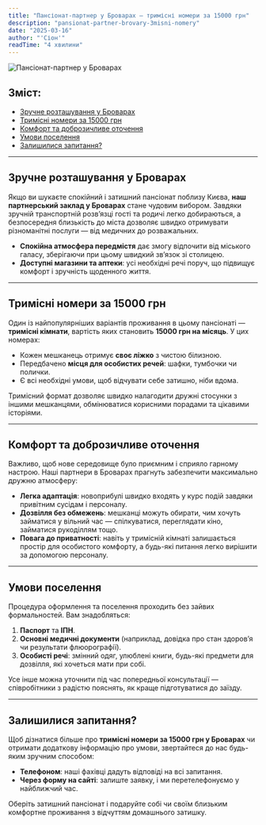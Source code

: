```yaml
---
title: "Пансіонат-партнер у Броварах — тримісні номери за 15000 грн"
description: "pansionat-partner-brovary-3misni-nomery"
date: "2025-03-16"
author: "'Сіон'"
readTime: "4 хвилини"
---
```


![Пансіонат-партнер у Броварах](/images/blog-brovary-partner.jpeg)

## Зміст:
- [Зручне розташування у Броварах](#зручне-розташування-у-броварах)
- [Тримісні номери за 15000 грн](#тримісні-номери-за-15000-грн)
- [Комфорт та доброзичливе оточення](#комфорт-та-доброзичливе-оточення)
- [Умови поселення](#умови-поселення)
- [Залишилися запитання?](#залишилися-запитання)

---

## Зручне розташування у Броварах

Якщо ви шукаєте спокійний і затишний пансіонат поблизу Києва, **наш партнерський заклад у Броварах** стане чудовим вибором. Завдяки зручній транспортній розв’язці гості та родичі легко добираються, а безпосередня близькість до міста дозволяє швидко отримувати різноманітні послуги — від медичних до розважальних.

- **Спокійна атмосфера передмістя** дає змогу відпочити від міського галасу, зберігаючи при цьому швидкий зв’язок зі столицею.  
- **Доступні магазини та аптеки**: усі необхідні речі поруч, що підвищує комфорт і зручність щоденного життя.

---

## Тримісні номери за 15000 грн

Один із найпопулярніших варіантів проживання в цьому пансіонаті — **тримісні кімнати**, вартість яких становить **15000 грн на місяць**. У цих номерах:
- Кожен мешканець отримує **своє ліжко** з чистою білизною.  
- Передбачено **місця для особистих речей**: шафки, тумбочки чи полички.  
- Є всі необхідні умови, щоб відчувати себе затишно, ніби вдома.

Тримісний формат дозволяє швидко налагодити дружні стосунки з іншими мешканцями, обмінюватися корисними порадами та цікавими історіями.

---

## Комфорт та доброзичливе оточення

Важливо, щоб нове середовище було приємним і сприяло гарному настрою. Наші партнери в Броварах прагнуть забезпечити максимально дружню атмосферу:

- **Легка адаптація**: новоприбулі швидко входять у курс подій завдяки привітним сусідам і персоналу.  
- **Дозвілля без обмежень**: мешканці можуть обирати, чим хочуть займатися у вільний час — спілкуватися, переглядати кіно, займатися рукоділлям тощо.  
- **Повага до приватності**: навіть у тримісній кімнаті залишається простір для особистого комфорту, а будь-які питання легко вирішити за допомогою персоналу.

---

## Умови поселення

Процедура оформлення та поселення проходить без зайвих формальностей. Вам знадобляться:
1. **Паспорт** та **ІПН**.  
2. **Основні медичні документи** (наприклад, довідка про стан здоров’я чи результати флюорографії).  
3. **Особисті речі**: змінний одяг, улюблені книги, будь-які предмети для дозвілля, які хочеться мати при собі.

Усе інше можна уточнити під час попередньої консультації — співробітники з радістю пояснять, як краще підготуватися до заїзду.

---

## Залишилися запитання?

Щоб дізнатися більше про **тримісні номери за 15000 грн у Броварах** чи отримати додаткову інформацію про умови, звертайтеся до нас будь-яким зручним способом:

- **Телефоном**: наші фахівці дадуть відповіді на всі запитання.  
- **Через форму на сайті**: залиште заявку, і ми перетелефонуємо у найближчий час.

Оберіть затишний пансіонат і подаруйте собі чи своїм близьким комфортне проживання з відчуттям домашнього затишку.
